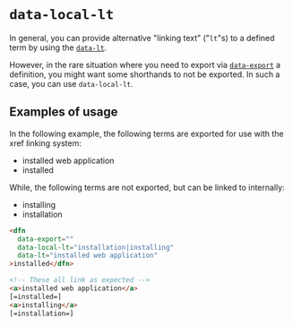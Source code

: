 # `data-local-lt`

In general, you can provide alternative "linking text" ("`lt`"s) to a defined term by using the [`data-lt`](data-lt).

However, in the rare situation where you need to export via [`data-export`](data-export) a definition, you might want some shorthands to not be exported. In such a case, you can use `data-local-lt`.

## Examples of usage

In the following example, the following terms are exported for use with the xref linking system:

- installed web application
- installed

While, the following terms are not exported, but can be linked to internally:

- installing
- installation

```html "example": "Providing alternate linking text with data-local-lt and data-lt."
<dfn
  data-export=""
  data-local-lt="installation|installing"
  data-lt="installed web application"
>installed</dfn>

<!-- These all link as expected -->
<a>installed web application</a>
[=installed=]
<a>installing</a>
[=installation=]
```
